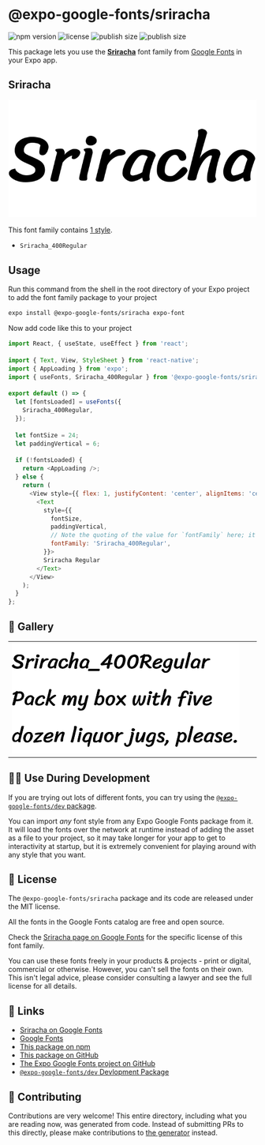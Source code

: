 # @expo-google-fonts/sriracha

![npm version](https://flat.badgen.net/npm/v/@expo-google-fonts/sriracha)
![license](https://flat.badgen.net/github/license/expo/google-fonts)
![publish size](https://flat.badgen.net/packagephobia/install/@expo-google-fonts/sriracha)
![publish size](https://flat.badgen.net/packagephobia/publish/@expo-google-fonts/sriracha)

This package lets you use the [**Sriracha**](https://fonts.google.com/specimen/Sriracha) font family from [Google Fonts](https://fonts.google.com/) in your Expo app.

## Sriracha

![Sriracha](./font-family.png)

This font family contains [1 style](#-gallery).

- `Sriracha_400Regular`

## Usage

Run this command from the shell in the root directory of your Expo project to add the font family package to your project
```sh
expo install @expo-google-fonts/sriracha expo-font
```

Now add code like this to your project
```js
import React, { useState, useEffect } from 'react';

import { Text, View, StyleSheet } from 'react-native';
import { AppLoading } from 'expo';
import { useFonts, Sriracha_400Regular } from '@expo-google-fonts/sriracha';

export default () => {
  let [fontsLoaded] = useFonts({
    Sriracha_400Regular,
  });

  let fontSize = 24;
  let paddingVertical = 6;

  if (!fontsLoaded) {
    return <AppLoading />;
  } else {
    return (
      <View style={{ flex: 1, justifyContent: 'center', alignItems: 'center' }}>
        <Text
          style={{
            fontSize,
            paddingVertical,
            // Note the quoting of the value for `fontFamily` here; it expects a string!
            fontFamily: 'Sriracha_400Regular',
          }}>
          Sriracha Regular
        </Text>
      </View>
    );
  }
};

```

## 🔡 Gallery


||||
|-|-|-|
|![Sriracha_400Regular](./Sriracha_400Regular.ttf.png)||||


## 👩‍💻 Use During Development

If you are trying out lots of different fonts, you can try using the [`@expo-google-fonts/dev` package](https://github.com/expo/google-fonts/tree/master/font-packages/dev#readme).

You can import *any* font style from any Expo Google Fonts package from it. It will load the fonts
over the network at runtime instead of adding the asset as a file to your project, so it may take longer
for your app to get to interactivity at startup, but it is extremely convenient
for playing around with any style that you want.

## 📖 License

The `@expo-google-fonts/sriracha` package and its code are released under the MIT license.

All the fonts in the Google Fonts catalog are free and open source.

Check the [Sriracha page on Google Fonts](https://fonts.google.com/specimen/Sriracha) for the specific license of this font family.

You can use these fonts freely in your products & projects - print or digital, commercial or otherwise. However, you can't sell the fonts on their own. This isn't legal advice, please consider consulting a lawyer and see the full license for all details.

## 🔗 Links

- [Sriracha on Google Fonts](https://fonts.google.com/specimen/Sriracha)
- [Google Fonts](https://fonts.google.com/)
- [This package on npm](https://www.npmjs.com/package/@expo-google-fonts/sriracha)
- [This package on GitHub](https://github.com/expo/google-fonts/tree/master/font-packages/sriracha)
- [The Expo Google Fonts project on GitHub](https://github.com/expo/google-fonts)
- [`@expo-google-fonts/dev` Devlopment Package](https://github.com/expo/google-fonts/tree/master/font-packages/dev)

## 🤝 Contributing

Contributions are very welcome! This entire directory, including what you are reading now, was generated from code. Instead of submitting PRs to this directly, please make contributions to [the generator](https://github.com/expo/google-fonts/tree/master/packages/generator) instead.
